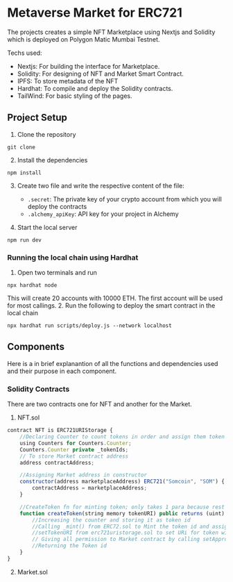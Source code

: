 # Metaverse Market for ERC721

The projects creates a simple NFT Marketplace using Nextjs and Solidity which is deployed on Polygon Matic Mumbai Testnet.

Techs used:
 - Nextjs: For building the interface for Marketplace.
 - Solidity: For designing of NFT and Market Smart Contract.
 - IPFS: To store metadata of the NFT
 - Hardhat: To compile and deploy the Solidity contracts.
 - TailWind: For basic styling of the pages.

## Project Setup

1. Clone the repository
```
git clone 
```

2. Install the dependencies
```
npm install
```

3. Create two file and write the respective content of the file:
    - `.secret`: The private key of your crypto account from which you will deploy the contracts
    - `.alchemy_apiKey`: API key for your project in Alchemy

4. Start the local server
```
npm run dev
```

### Running the local chain using Hardhat

1. Open two terminals and run
```
npx hardhat node
```
This will create 20 accounts with 10000 ETH. The first account will be used for most callings.
2. Run the following to deploy the smart contract in the local chain
```
npx hardhat run scripts/deploy.js --network localhost
```

## Components 

Here is a in brief explanantion of all the functions and dependencies used and their purpose in each component.

### Solidity Contracts
There are two contracts one for NFT and another for the Market. 

1. NFT.sol
```js
contract NFT is ERC721URIStorage {
    //Declaring Counter to count tokens in order and assign them token id
    using Counters for Counters.Counter;
    Counters.Counter private _tokenIds;
    // To store Market contract address
    address contractAddress;

    //Assigning Market address in constructor
    constructor(address marketplaceAddress) ERC721("Somcoin", "SOM") {
        contractAddress = marketplaceAddress;
    }

    //CreateToken fn for minting token; only takes 1 para because rest are defined in contract
    function createToken(string memory tokenURI) public returns (uint) {
        //Increasing the counter and storing it as token id
        //Calling _mint() from ERC72.sol to Mint the token id and assigning msg.sender as seller.
        //setTokenURI from erc721uristorage.sol to set URi for token with given ID
        // Giving all permission to Market contract by calling setApprovalForAll().
        //Returning the Token id
    }
}
```

2. Market.sol
```

```